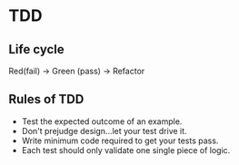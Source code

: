 # TDD
## Life cycle
Red(fail) -> Green (pass) -> Refactor  

## Rules of TDD
- Test the expected outcome of an example.
- Don't prejudge design...let your test drive it.
- Write minimum code required to get your tests pass.
- Each test should only validate one single piece of logic.